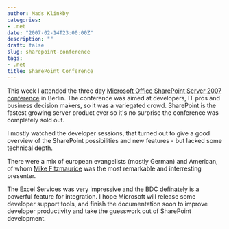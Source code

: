 ```yaml
---
author: Mads Klinkby
categories:
- .net
date: "2007-02-14T23:00:00Z"
description: ""
draft: false
slug: sharepoint-conference
tags:
- .net
title: SharePoint Conference
---
```



This week I attended the three day [Microsoft Office SharePoint Server 2007 conference](https://live.sharepoint-conference.eu/) in Berlin. The conference was aimed at developers, IT pros and business decision makers, so it was a variegated crowd. SharePoint is the fastest growing server product ever so it's no surprise the conference was completely sold out.

I mostly watched the developer sessions, that turned out to give a good overview of the SharePoint possibilities and new features - but lacked some technical depth.

There were a mix of european evangelists (mostly German) and American, of whom [Mike Fitzmaurice](http://blogs.msdn.com/mikefitz/) was the most remarkable and interresting presenter.

The Excel Services was very impressive and the BDC definately is a powerful feature for integration. I hope Microsoft will release some developer support tools, and finish the documentation soon to improve developer productivity and take the guesswork out of SharePoint development.

